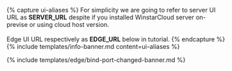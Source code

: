 {% capture ui-aliases %}
For simplicity we are going to refer to server UI URL as **SERVER_URL** despite if you installed WinstarCloud server on-previse or using cloud host version.
<br/><br/>
Edge UI URL respectively as **EDGE_URL** below in tutorial.
{% endcapture %}
{% include templates/info-banner.md content=ui-aliases %}

{% include templates/edge/bind-port-changed-banner.md %}
